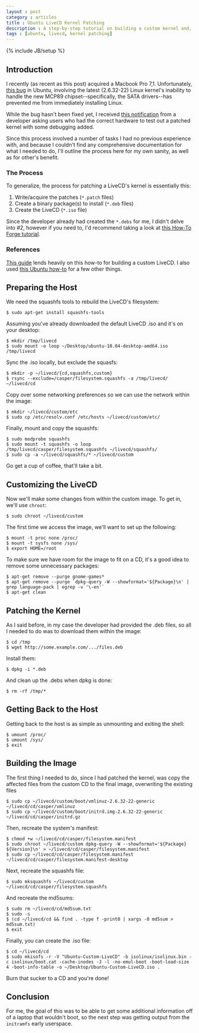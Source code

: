 ```yaml
---
layout : post
category : articles 
title : Ubuntu LiveCD Kernel Patching 
description : A step-by-step tutorial on building a custom kernel and, subsequently, a custom Ubuntu LiveCD.
tags : [ubuntu, livecd, kernel patching]
---
```

{% include JB/setup %}

## Introduction
I recently (as recent as this post) acquired a Macbook Pro 7,1. Unfortunately, [this bug](https://bugs.launchpad.net/ubuntu/+source/linux/+bug/576601) in Ubuntu, involving the latest (2.6.32-22) Linux kernel's inability to handle the new MCP89 chipset--specifically, the SATA drivers--has prevented me from immediately installing Linux.

While the bug hasn't been fixed yet, I received [this notification](https://bugs.launchpad.net/ubuntu/+source/linux/+bug/576601/comments/13) from a developer asking users who had the correct hardware to test out a patched kernel with some debugging added.

Since this process involved a number of tasks I had no previous experience with, and because I couldn't find any comprehensive documentation for what I needed to do, I'll outline the process here for my own sanity, as well as for other's benefit.

### The Process
To generalize, the process for patching a LiveCD's kernel is essentially this:

1. Write/acquire the patches (`*.patch` files) 
2. Create a binary package(s) to install (`*.deb` files)
3. Create the LiveCD (`*.iso` file)

Since the developer already had created the `*.debs` for me, I didn't delve into #2, however if you need to, I'd recommend taking a look at [this How-To Forge tutorial](http://www.howtoforge.com/kernel_compilation_ubuntu).

### References
[This guide](http://www.debuntu.org/book/export/html/216) lends heavily on this how-to for building a custom LiveCD. I also used [this Ubuntu how-to](https://help.ubuntu.com/community/LiveCDCustomization) for a few other things.

## Preparing the Host
We need the squashfs tools to rebuild the LiveCD's filesystem:

    $ sudo apt-get install squashfs-tools

Assuming you've already downloaded the default LiveCD .iso and it's on your desktop:

    $ mkdir /tmp/livecd
    $ sudo mount -o loop ~/Desktop/ubuntu-10.04-desktop-amd64.iso /tmp/livecd

Sync the .iso locally, but exclude the squasfs:

    $ mkdir -p ~/livecd/{cd,squashfs,custom}
    $ rsync --exclude=/casper/filesystem.squashfs -a /tmp/livecd/ ~/livecd/cd

Copy over some networking preferences so we can use the network within the image:

    $ mkdir ~/livecd/custom/etc
    $ sudo cp /etc/resolv.conf /etc/hosts ~/livecd/custom/etc/

Finally, mount and copy the squashfs:

    $ sudo modprobe squashfs
    $ sudo mount -t squashfs -o loop /tmp/livecd/casper/filesystem.squashfs ~/livecd/squashfs/
    $ sudo cp -a ~/livecd/squashfs/* ~/livecd/custom

Go get a cup of coffee, that'll take a bit.

## Customizing the LiveCD
Now we'll make some changes from within the custom image. To get in, we'll use `chroot`:

    $ sudo chroot ~/livecd/custom

The first time we access the image, we'll want to set up the following:

    $ mount -t proc none /proc/
    $ mount -t sysfs none /sys/
    $ export HOME=/root

To make sure we have room for the image to fit on a CD, it's a good idea to remove some unnecessary packages:

    $ apt-get remove --purge gnome-games*
    $ apt-get remove --purge `dpkg-query -W --showformat='${Package}\n' | grep language-pack | egrep -v '\-en'` 
    $ apt-get clean

## Patching the Kernel
As I said before, in my case the developer had provided the .deb files, so all I needed to do was to download them within the image:

    $ cd /tmp
    $ wget http://some.example.com/.../files.deb

Install them:

    $ dpkg -i *.deb

And clean up the .debs when dpkg is done:

    $ rm -rf /tmp/*

## Getting Back to the Host
Getting back to the host is as simple as unmounting and exiting the shell:

    $ umount /proc/
    $ umount /sys/
    $ exit

## Building the Image
The first thing I needed to do, since I had patched the kernel, was copy the affected files from the custom CD to the final image, overwriting the existing files

    $ sudo cp ~/livecd/custom/boot/vmlinuz-2.6.32-22-generic ~/livecd/cd/casper/vmlinuz
    $ sudo cp ~/livecd/custom/boot/initrd.img-2.6.32-22-generic ~/livecd/cd/casper/initrd.gz

Then, recreate the system's manifest:

    $ chmod +w ~/livecd/cd/casper/filesystem.manifest
    $ sudo chroot ~/livecd/custom dpkg-query -W --showformat='${Package} ${Version}\n' > ~/livecd/cd/casper/filesystem.manifest
    $ sudo cp ~/livecd/cd/casper/filesystem.manifest ~/livecd/cd/casper/filesystem.manifest-desktop

Next, recreate the squashfs file:

    $ sudo mksquashfs ~/livecd/custom ~/livecd/cd/casper/filesystem.squashfs

And recreate the md5sums:

    $ sudo rm ~/livecd/cd/md5sum.txt
    $ sudo -s
    $ (cd ~/livecd/cd && find . -type f -print0 | xargs -0 md5sum > md5sum.txt)
    $ exit

Finally, you can create the .iso file:

    $ cd ~/livecd/cd
    $ sudo mkisofs -r -V "Ubuntu-Custom-LiveCD" -b isolinux/isolinux.bin -c isolinux/boot.cat -cache-inodes -J -l -no-emul-boot -boot-load-size 4 -boot-info-table -o ~/Desktop/Ubuntu-Custom-LiveCD.iso .

Burn that sucker to a CD and you're done!

## Conclusion
For me, the goal of this was to be able to get some additional information off of a laptop that wouldn't boot, so the next step was getting output from the `initramfs` early userspace.

